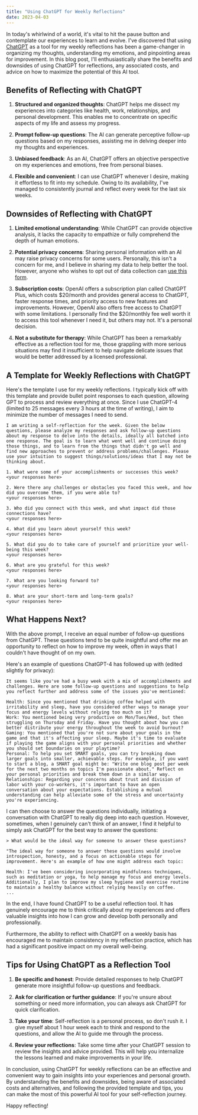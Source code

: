 ```yaml
---
title: "Using ChatGPT for Weekly Reflections"
date: 2023-04-03
---
```


In today's whirlwind of a world, it's vital to hit the pause button and contemplate our experiences to learn and evolve. I've discovered that using [ChatGPT](https://www.openai.com/chatgpt/) as a tool for my weekly reflections has been a game-changer in organizing my thoughts, understanding my emotions, and pinpointing areas for improvement. In this blog post, I'll enthusiastically share the benefits and downsides of using ChatGPT for reflections, any associated costs, and advice on how to maximize the potential of this AI tool.

## Benefits of Reflecting with ChatGPT

1. **Structured and organized thoughts**: ChatGPT helps me dissect my experiences into categories like health, work, relationships, and personal development. This enables me to concentrate on specific aspects of my life and assess my progress.

2. **Prompt follow-up questions**: The AI can generate perceptive follow-up questions based on my responses, assisting me in delving deeper into my thoughts and experiences.

3. **Unbiased feedback**: As an AI, ChatGPT offers an objective perspective on my experiences and emotions, free from personal biases.

4. **Flexible and convenient**: I can use ChatGPT whenever I desire, making it effortless to fit into my schedule. Owing to its availability, I've managed to consistently journal and reflect every week for the last six weeks.

## Downsides of Reflecting with ChatGPT

1. **Limited emotional understanding**: While ChatGPT can provide objective analysis, it lacks the capacity to empathize or fully comprehend the depth of human emotions.

2. **Potential privacy concerns**: Sharing personal information with an AI may raise privacy concerns for some users. Personally, this isn't a concern for me, and I believe in sharing my data to help better the tool. However, anyone who wishes to opt out of data collection can [use this form](https://docs.google.com/forms/d/e/1FAIpQLScrnC-_A7JFs4LbIuzevQ_78hVERlNqqCPCt3d8XqnKOfdRdQ/viewform).

3. **Subscription costs**: OpenAI offers a subscription plan called ChatGPT Plus, which costs $20/month and provides general access to ChatGPT, faster response times, and priority access to new features and improvements. However, OpenAI also offers free access to ChatGPT with some limitations. I personally find the $20/monthly fee well worth it to access this tool whenever I need it, but others may not. It's a personal decision.

4. **Not a substitute for therapy**: While ChatGPT has been a remarkably effective as a reflection tool for me, those grappling with more serious situations may find it insufficient to help navigate delicate issues that would be better addressed by a licensed professional.

## A Template for Weekly Reflections with ChatGPT

Here's the template I use for my weekly reflections. I typically kick off with this template and provide bullet point responses to each question, allowing GPT to process and review everything at once. Since I use ChatGPT-4 (limited to 25 messages every 3 hours at the time of writing), I aim to minimize the number of messages I need to send.

```
I am writing a self-reflection for the week. Given the below questions, please analyze my responses and ask follow-up questions about my response to delve into the details, ideally all batched into one response. The goal is to learn what went well and continue doing those things, and to learn from the things that didn't go well and find new approaches to prevent or address problems/challenges. Please use your intuition to suggest things/solutions/ideas that I may not be thinking about.

1. What were some of your accomplishments or successes this week?
<your responses here>

2. Were there any challenges or obstacles you faced this week, and how did you overcome them, if you were able to?
<your responses here>

3. Who did you connect with this week, and what impact did those connections have?
<your responses here>

4. What did you learn about yourself this week?
<your responses here>

5. What did you do to take care of yourself and prioritize your well-being this week?
<your responses here>

6. What are you grateful for this week?
<your responses here>

7. What are you looking forward to?
<your responses here>

8. What are your short-term and long-term goals?
<your responses here>
```

## What Happens Next?
With the above prompt, I receive an equal number of follow-up questions from ChatGPT. These questions tend to be quite insightful and offer me an opportunity to reflect on how to improve my week, often in ways that I couldn't have thought of on my own.

Here's an example of questions ChatGPT-4 has followed up with (edited slightly for privacy):

```
It seems like you've had a busy week with a mix of accomplishments and challenges. Here are some follow-up questions and suggestions to help you reflect further and address some of the issues you've mentioned:

Health: Since you mentioned that drinking coffee helped with irritability and sleep, have you considered other ways to manage your focus and energy levels without relying too much on it?
Work: You mentioned being very productive on Mon/Tues/Wed, but then struggling on Thursday and Friday. Have you thought about how you can better distribute your energy throughout the week to avoid burnout?
Gaming: You mentioned that you're not sure about your goals in the game and that it's affecting your sleep. Maybe it's time to evaluate if playing the game aligns with your personal priorities and whether you should set boundaries on your playtime?
Personal: To help you set SMART goals, you can try breaking down larger goals into smaller, achievable steps. For example, if you want to start a blog, a SMART goal might be: "Write one blog post per week for the next two months on topics I'm passionate about." Reflect on your personal priorities and break them down in a similar way.
Relationships: Regarding your concerns about trust and division of labor with your co-workers, it's important to have an open conversation about your expectations. Establishing a mutual understanding can help alleviate some of the stress and uncertainty you're experiencing.
```

I can then choose to answer the questions individually, initiating a conversation with ChatGPT to really dig deep into each question. However, sometimes, when I genuinely can't think of an answer, I find it helpful to simply ask ChatGPT for the best way to answer the questions:

```
> What would be the ideal way for someone to answer these questions?

"The ideal way for someone to answer these questions would involve introspection, honesty, and a focus on actionable steps for improvement. Here's an example of how one might address each topic:

Health: I've been considering incorporating mindfulness techniques, such as meditation or yoga, to help manage my focus and energy levels. Additionally, I plan to improve my sleep hygiene and exercise routine to maintain a healthy balance without relying heavily on coffee.
...
```

In the end, I have found ChatGPT to be a useful reflection tool. It has genuinely encourage me to think critically about my experiences and offers valuable insights into how I can grow and develop both personally and professionally. 

Furthermore, the ability to reflect with ChatGPT on a weekly basis has encouraged me to maintain consistency in my reflection practice, which has had a significant positive impact on my overall well-being.

## Tips for Using ChatGPT as a Reflection Tool

1. **Be specific and honest**: Provide detailed responses to help ChatGPT generate more insightful follow-up questions and feedback.

2. **Ask for clarification or further guidance**: If  you're unsure about something or need more information, you can always ask ChatGPT for quick clarification. 

3. **Take your time**: Self-reflection is a personal process, so don't rush it. I give myself about 1 hour week each to think and respond to the questions, and allow the AI to guide me through the process.

4. **Review your reflections**: Take some time after your ChatGPT session to review the insights and advice provided. This will help you internalize the lessons learned and make improvements in your life.

In conclusion, using ChatGPT for weekly reflections can be an effective and convenient way to gain insights into your experiences and personal growth. By understanding the benefits and downsides, being aware of associated costs and alternatives, and following the provided template and tips, you can make the most of this powerful AI tool for your self-reflection journey.

Happy reflecting!
